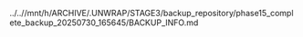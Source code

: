 ../..//mnt/h/ARCHIVE/.UNWRAP/STAGE3/backup_repository/phase15_complete_backup_20250730_165645/BACKUP_INFO.md